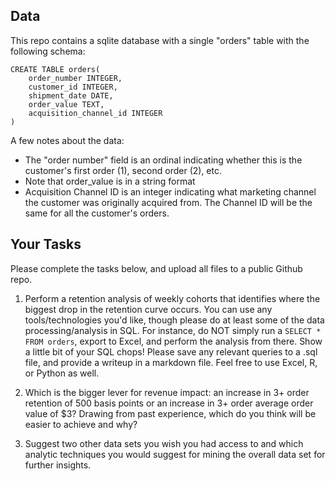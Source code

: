 Data
----

This repo contains a sqlite database with a single "orders" table with the following schema:

```
CREATE TABLE orders(
    order_number INTEGER,
    customer_id INTEGER,
    shipment_date DATE,
    order_value TEXT,
    acquisition_channel_id INTEGER
)
```

A few notes about the data:

- The "order number" field is an ordinal indicating whether this is the customer's first order (1), second order (2), etc.
- Note that order_value is in a string format
- Acquisition Channel ID is an integer indicating what marketing channel the customer was originally acquired from. The Channel ID will be the same for all the customer's orders.

Your Tasks
----------

Please complete the tasks below, and upload all files to a public Github repo.

1) Perform a retention analysis of weekly cohorts that identifies where the biggest drop in the retention curve occurs. You can use any tools/technologies you'd like, though please do at least some of the data processing/analysis in SQL. For instance, do NOT simply run a `SELECT * FROM orders`, export to Excel, and perform the analysis from there. Show a little bit of your SQL chops! Please save any relevant queries to a .sql file, and provide a writeup in a markdown file. Feel free to use Excel, R, or Python as well.

2) Which is the bigger lever for revenue impact: an increase in 3+ order retention of 500 basis points or an increase in 3+ order average order value of $3? Drawing from past experience, which do you think will be easier to achieve and why?

3) Suggest two other data sets you wish you had access to and which analytic techniques you would suggest for mining the overall data set for further insights.
